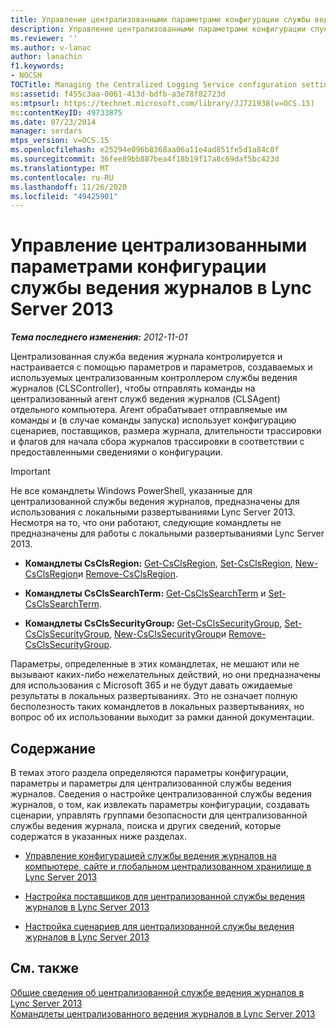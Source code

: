 ```yaml
---
title: Управление централизованными параметрами конфигурации службы ведения журналов
description: Управление централизованными параметрами конфигурации службы ведения журналов.
ms.reviewer: ''
ms.author: v-lanac
author: lanachin
f1.keywords:
- NOCSH
TOCTitle: Managing the Centralized Logging Service configuration settings
ms:assetid: f455c3aa-0061-413d-bdfb-a3e78f82723d
ms:mtpsurl: https://technet.microsoft.com/library/JJ721938(v=OCS.15)
ms:contentKeyID: 49733875
ms.date: 07/23/2014
manager: serdars
mtps_version: v=OCS.15
ms.openlocfilehash: e25294e096b8368aa06a11e4ad851fe5d1a84c0f
ms.sourcegitcommit: 36fee89bb887bea4f18b19f17a8c69daf5bc423d
ms.translationtype: MT
ms.contentlocale: ru-RU
ms.lasthandoff: 11/26/2020
ms.locfileid: "49425901"
---
```

# <a name="managing-the-centralized-logging-service-configuration-settings-in-lync-server-2013"></a>Управление централизованными параметрами конфигурации службы ведения журналов в Lync Server 2013

<div data-xmlns="http://www.w3.org/1999/xhtml">

<div class="topic" data-xmlns="http://www.w3.org/1999/xhtml" data-msxsl="urn:schemas-microsoft-com:xslt" data-cs="https://msdn.microsoft.com/">

<div data-asp="https://msdn2.microsoft.com/asp">



</div>

<div id="mainSection">

<div id="mainBody">

<span> </span>

_**Тема последнего изменения:** 2012-11-01_

Централизованная служба ведения журнала контролируется и настраивается с помощью параметров и параметров, создаваемых и используемых централизованным контроллером службы ведения журналов (CLSController), чтобы отправлять команды на централизованный агент служб ведения журналов (CLSAgent) отдельного компьютера. Агент обрабатывает отправляемые им команды и (в случае команды запуска) использует конфигурацию сценариев, поставщиков, размера журнала, длительности трассировки и флагов для начала сбора журналов трассировки в соответствии с предоставленными сведениями о конфигурации.

<div>


> [!IMPORTANT]
> Не все командлеты Windows PowerShell, указанные для централизованной службы ведения журналов, предназначены для использования с локальными развертываниями Lync Server 2013. Несмотря на то, что они работают, следующие командлеты не предназначены для работы с локальными развертываниями Lync Server 2013. 
> <UL>
> <LI>
> <P><STRONG>Командлеты CsClsRegion:</STRONG> <A href="https://technet.microsoft.com/library/JJ204879(v=OCS.15)">Get-CsClsRegion</A>, <A href="https://technet.microsoft.com/library/JJ204746(v=OCS.15)">Set-CsClsRegion</A>, <A href="https://technet.microsoft.com/library/JJ204658(v=OCS.15)">New-CsClsRegion</A>и <A href="https://technet.microsoft.com/library/JJ204971(v=OCS.15)">Remove-CsClsRegion</A>.</P>
> <LI>
> <P><STRONG>Командлеты CsClsSearchTerm:</STRONG> <A href="https://technet.microsoft.com/library/JJ205061(v=OCS.15)">Get-CsClsSearchTerm</A> и <A href="https://technet.microsoft.com/library/JJ204911(v=OCS.15)">Set-CsClsSearchTerm</A>.</P>
> <LI>
> <P><STRONG>Командлеты CsClsSecurityGroup:</STRONG> <A href="https://technet.microsoft.com/library/JJ205285(v=OCS.15)">Get-CsClsSecurityGroup</A>, <A href="https://technet.microsoft.com/library/JJ204700(v=OCS.15)">Set-CsClsSecurityGroup</A>, <A href="https://technet.microsoft.com/library/JJ205359(v=OCS.15)">New-CsClsSecurityGroup</A>и <A href="https://technet.microsoft.com/library/JJ204958(v=OCS.15)">Remove-CsClsSecurityGroup</A>.</P></LI></UL>Параметры, определенные в этих командлетах, не мешают или не вызывают каких-либо нежелательных действий, но они предназначены для использования с Microsoft 365 и не будут давать ожидаемые результаты в локальных развертываниях. Это не означает полную бесполезность таких командлетов в локальных развертываниях, но вопрос об их использовании выходит за рамки данной документации.


</div>

<div>

## <a name="in-this-section"></a>Содержание

В темах этого раздела определяются параметры конфигурации, параметры и параметры для централизованной службы ведения журналов. Сведения о настройке централизованной службы ведения журналов, о том, как извлекать параметры конфигурации, создавать сценарии, управлять группами безопасности для централизованной службы ведения журнала, поиска и других сведений, которые содержатся в указанных ниже разделах.

  - [Управление конфигурацией службы ведения журналов на компьютере, сайте и глобальном централизованном хранилище в Lync Server 2013](lync-server-2013-managing-computer-site-and-global-centralized-logging-service-configuration.md)

  - [Настройка поставщиков для централизованной службы ведения журналов в Lync Server 2013](lync-server-2013-configuring-providers-for-centralized-logging-service.md)

  - [Настройка сценариев для централизованной службы ведения журналов в Lync Server 2013](lync-server-2013-configuring-scenarios-for-the-centralized-logging-service.md)

</div>

<div>

## <a name="see-also"></a>См. также


[Общие сведения об централизованной службе ведения журналов в Lync Server 2013](lync-server-2013-overview-of-the-centralized-logging-service.md)  
[Командлеты централизованного ведения журналов в Lync Server 2013](lync-server-2013-centralized-logging-cmdlets.md)  
  

</div>

</div>

<span> </span>

</div>

</div>

</div>

